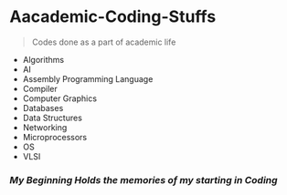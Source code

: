 # Aacademic-Coding-Stuffs
> Codes done as a part of academic life
- Algorithms
- AI
- Assembly Programming Language
- Compiler
- Computer Graphics
- Databases
- Data Structures
- Networking
- Microprocessors
- OS
- VLSI

### _My Beginning Holds the memories of my starting in Coding_

